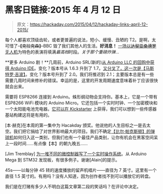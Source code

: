 # 黑客日链接:2015 年 4 月 12 日

> 原文：<https://hackaday.com/2015/04/12/hackaday-links-april-12-2015/>

每个人都喜欢顶级齿轮，或者更普遍的说法，短小、缓慢、丑陋的 T2。是啊，太可惜了~~【克拉克森】~~BBC 毁了我们其他人的生活。**好消息！** [一场以~~达契亚桑德罗~~无人机](http://www.theguardian.com/media/2015/mar/12/drones-jeremy-clarkson-airheads-top-gear-bbc-robot-wars)为特色的表演将填满*最高档*时段。*关于那个重磅炸弹…*

**更多 Arduino 剧！**几周前，Arduino SRL(新的)[从 Arduino LLC 的回购中获得 Arduino IDE](http://hackaday.com/2015/04/06/arduino-ide-forked/)。变化？版本号从 1.6.3 升到了 1.7。[又分叉了，这一次是【马斯特罗·吉波】](https://github.com/mastrogippo/Arduino/pull/1)。变化？版本号升到了 2.0。我们将推迟到 2.1；主要版本总是有一些需要几周时间来修补的错误。幸运的是，这里的开发周期速度意味着补丁应该很快就会出来。

需要将 ESP8266 连接到 Arduino。蛛形纲动物会支持你。基本上，它是一个带有 ESP8266 WiFi 模块的 Arduino Micro。它还包括一个实时时钟、一个加密模块和一个太阳能电池充电器。[它可以在 Kickstarter](https://www.kickstarter.com/projects/logos-electro/arachnio) 上获得，我们可以想到一些传感器基站构建这将是有用的。

[本·赫克]在本周的第一集中为 Hacakday 颁奖。他说他的人生目标之一是去太空。我们把它捐给了对世界影响最大的项目。我们不确定[【比尔·帕克斯顿】的弹球机](http://www.benheck.com/bill-paxton-pinball/)如何归入这一类别，但我们也有一个最佳产品类别，让你有机会在黑客空间呆上一段时间……有点像【本】的朝九晚五……

[Jim Tremblay] [为一堆不同的微控制器写了一个实时操作系统](https://github.com/jimtremblay/nOS)。从 Arduino Mega 到 STM32 发现板，有很多例子。谢谢[Alain]的提示。

45s——以每分钟 45 转的速度播放的留声机唱片——直径为 7 英寸。这里有一个直径 1.5 英寸的。有用吗？没有人知道，因为创作者找不到可以播放它的转盘。

我们是在打赌有多少人不明白这篇文章第二段的笑话吗？在评论中决定。